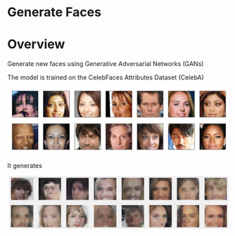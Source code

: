 # Generate Faces 

# Overview 
Generate new faces using Generative Adversarial Networks (GANs)

The model is trained on the CelebFaces Attributes Dataset (CelebA) 

![dataset](https://github.com/TensorAdy/udacity_dlnd/blob/master/4.Project:%20Generate%20Faces/processed_face_data.png)

It generates 

![Output](https://github.com/TensorAdy/udacity_dlnd/blob/master/4.Project:%20Generate%20Faces/Screen%20Shot%202020-06-21%20at%2018.22.48.png)
